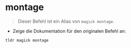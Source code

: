 # montage

> Dieser Befehl ist ein Alias von `magick montage`.

- Zeige die Dokumentation für den originalen Befehl an:

`tldr magick montage`
